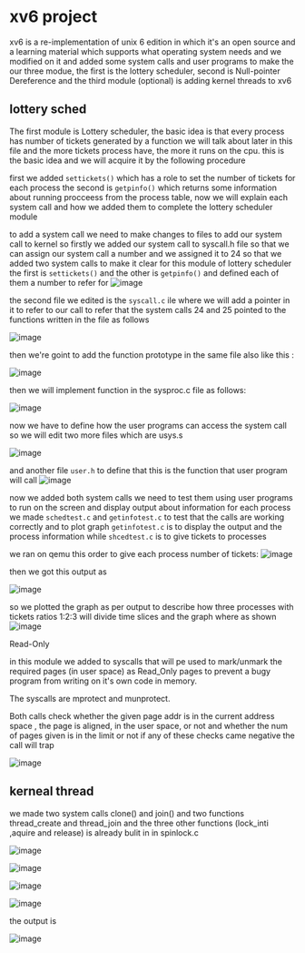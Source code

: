 # xv6 project
xv6 is a re-implementation of unix 6 edition in which it's an open source and a learning material which supports what operating system needs and we modified on it and added some system calls and user programs to make the our three modue, the first is the lottery scheduler, second is Null-pointer Dereference and the third module (optional) is adding kernel threads to xv6 
## lottery sched
The first module is Lottery scheduler, the basic idea is that every process has number of tickets generated by a function we will talk about later in this file and the more tickets process have, the more it runs on the cpu. this is the basic idea and we will acquire it by the following procedure

first we added `settickets()` which has a role to set the number of tickets for each process the second is `getpinfo()` which returns some information about running procceess from the process table, now we will explain each system call and how we added them to complete the lottery scheduler module

to add a system call we need to make changes to files to add our system call to kernel so firstly we added our system call to syscall.h file so that we can assign our system call a number and we assigned it to 24 so that we added two system calls to make it clear for this module of lottery scheduler the first is `settickets()` and the other is `getpinfo()` and defined each of them a number to refer for 
![image](https://user-images.githubusercontent.com/48224880/105907109-3e4d9a00-602d-11eb-8650-7df9b3261a9f.png)

the second file we edited is the `syscall.c` ile where we will add a pointer in it to refer to our call to refer that the system calls 24 and 25 pointed to the functions written in the file as follows

![image](https://user-images.githubusercontent.com/48224880/105905090-b5cdfa00-602a-11eb-9a70-1de17d03bafd.png)

then we're goint to add the function prototype in the same file also like this : 

![image](https://user-images.githubusercontent.com/48224880/105905147-c4b4ac80-602a-11eb-8325-b97663e2591e.png)

then we will implement function in the sysproc.c file as follows:

![image](https://user-images.githubusercontent.com/48224880/105905312-f6c60e80-602a-11eb-92d5-993627f1a8f3.png)

now we have to define how the user programs can access the system call so we will edit two more files which are usys.s

![image](https://user-images.githubusercontent.com/48224880/105905560-43114e80-602b-11eb-8d14-7aca58391109.png)

and another file `user.h` to define that this is the function that user program will call 
![image](https://user-images.githubusercontent.com/48224880/105905792-8bc90780-602b-11eb-88b3-347cb2cf4b21.png)

now we added both system calls we need to test them using user programs to run on the screen and display output about information for each process
we made `schedtest.c` and `getinfotest.c` to test that the calls are working correctly and to plot graph 
`getinfotest.c` is to display the output and the process information while `shcedtest.c` is to give tickets to processes 

we ran on qemu this order to give each process number of tickets:
![image](https://user-images.githubusercontent.com/48224880/105906799-d39c5e80-602c-11eb-8318-78ab6ed6ac1e.png)


then we got this output as 

![image](https://user-images.githubusercontent.com/48224880/105906923-fcbcef00-602c-11eb-9722-3722d7790b58.png)

so we plotted the graph as per output to describe how three processes with tickets ratios 1:2:3 will divide time slices and the graph where as shown 
![image](https://user-images.githubusercontent.com/48224880/105909454-40fdbe80-6030-11eb-8020-896e3bdb933e.png)


Read-Only

in this module we added to syscalls that will pe used to mark/unmark the required pages (in user space)
as Read_Only pages to prevent a bugy program from writing on it's own code in memory.

The syscalls are mprotect and munprotect.

Both calls check whether the given page addr is in the current address space , the page is aligned,
in the user space, or not and whether the num of pages given is in the limit or not if any of these checks came negative the call will trap 

![image](https://user-images.githubusercontent.com/47832007/105965207-cfebf480-608b-11eb-98f7-ae9b82dfc44b.png)


## kerneal thread
we made two system calls clone() and join() and two functions thread_create and thread_join and the three other functions (lock_inti ,aquire and release) is already bulit in in spinlock.c

![image](https://user-images.githubusercontent.com/47832007/106009861-7d2d2f80-60c1-11eb-9b71-c347c3d821ba.png)


![image](https://user-images.githubusercontent.com/47832007/106010005-abab0a80-60c1-11eb-9c02-a63f7cab9e20.png)

![image](https://user-images.githubusercontent.com/47832007/106010114-c2e9f800-60c1-11eb-90bd-f14e9ee678e8.png)

![image](https://user-images.githubusercontent.com/47832007/106010208-db5a1280-60c1-11eb-9621-abc2c694c789.png)

the output is

![image](https://user-images.githubusercontent.com/47832007/106010419-19573680-60c2-11eb-8816-4331bbe65fa7.png)







